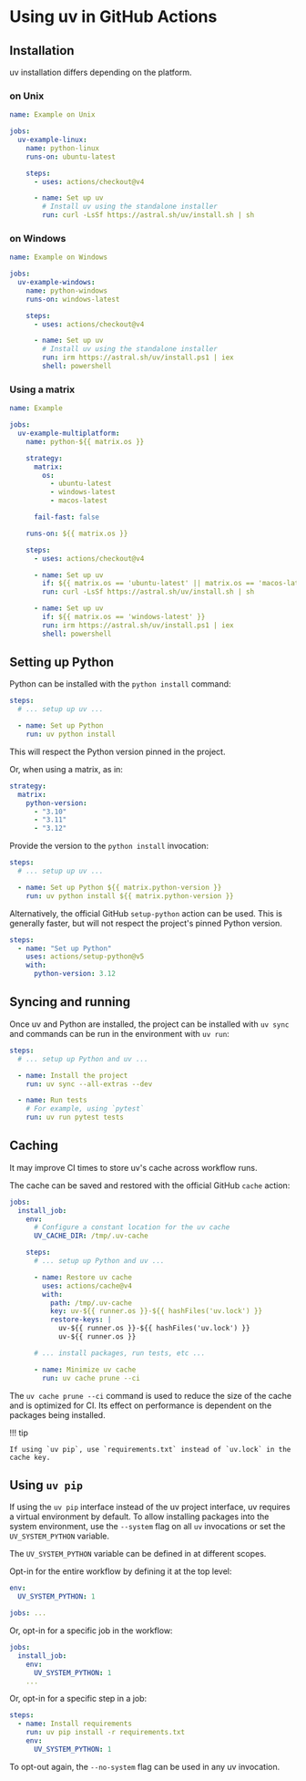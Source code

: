 # Using uv in GitHub Actions

## Installation

uv installation differs depending on the platform.

### on Unix

```yaml title="example.yml"
name: Example on Unix

jobs:
  uv-example-linux:
    name: python-linux
    runs-on: ubuntu-latest

    steps:
      - uses: actions/checkout@v4

      - name: Set up uv
        # Install uv using the standalone installer
        run: curl -LsSf https://astral.sh/uv/install.sh | sh
```

### on Windows

```yaml title="example.yml"
name: Example on Windows

jobs:
  uv-example-windows:
    name: python-windows
    runs-on: windows-latest

    steps:
      - uses: actions/checkout@v4

      - name: Set up uv
        # Install uv using the standalone installer
        run: irm https://astral.sh/uv/install.ps1 | iex
        shell: powershell
```

### Using a matrix

```yaml title="example.yml"
name: Example

jobs:
  uv-example-multiplatform:
    name: python-${{ matrix.os }}

    strategy:
      matrix:
        os:
          - ubuntu-latest
          - windows-latest
          - macos-latest

      fail-fast: false

    runs-on: ${{ matrix.os }}

    steps:
      - uses: actions/checkout@v4

      - name: Set up uv
        if: ${{ matrix.os == 'ubuntu-latest' || matrix.os == 'macos-latest' }}
        run: curl -LsSf https://astral.sh/uv/install.sh | sh

      - name: Set up uv
        if: ${{ matrix.os == 'windows-latest' }}
        run: irm https://astral.sh/uv/install.ps1 | iex
        shell: powershell
```

## Setting up Python

Python can be installed with the `python install` command:

```yaml title="example.yml"
steps:
  # ... setup up uv ...

  - name: Set up Python
    run: uv python install
```

This will respect the Python version pinned in the project.

Or, when using a matrix, as in:

```yaml title="example.yml"
strategy:
  matrix:
    python-version:
      - "3.10"
      - "3.11"
      - "3.12"
```

Provide the version to the `python install` invocation:

```yaml title="example.yml"
steps:
  # ... setup up uv ...

  - name: Set up Python ${{ matrix.python-version }}
    run: uv python install ${{ matrix.python-version }}
```

Alternatively, the official GitHub `setup-python` action can be used. This is generally faster, but
will not respect the project's pinned Python version.

```yaml title="example.yml"
steps:
  - name: "Set up Python"
    uses: actions/setup-python@v5
    with:
      python-version: 3.12
```

## Syncing and running

Once uv and Python are installed, the project can be installed with `uv sync` and commands can be
run in the environment with `uv run`:

```yaml title="example.yml"
steps:
  # ... setup up Python and uv ...

  - name: Install the project
    run: uv sync --all-extras --dev

  - name: Run tests
    # For example, using `pytest`
    run: uv run pytest tests
```

## Caching

It may improve CI times to store uv's cache across workflow runs.

The cache can be saved and restored with the official GitHub `cache` action:

```yaml title="example.yml"
jobs:
  install_job:
    env:
      # Configure a constant location for the uv cache
      UV_CACHE_DIR: /tmp/.uv-cache

    steps:
      # ... setup up Python and uv ...

      - name: Restore uv cache
        uses: actions/cache@v4
        with:
          path: /tmp/.uv-cache
          key: uv-${{ runner.os }}-${{ hashFiles('uv.lock') }}
          restore-keys: |
            uv-${{ runner.os }}-${{ hashFiles('uv.lock') }}
            uv-${{ runner.os }}

      # ... install packages, run tests, etc ...

      - name: Minimize uv cache
        run: uv cache prune --ci
```

The `uv cache prune --ci` command is used to reduce the size of the cache and is optimized for CI.
Its effect on performance is dependent on the packages being installed.

!!! tip

    If using `uv pip`, use `requirements.txt` instead of `uv.lock` in the cache key.

## Using `uv pip`

If using the `uv pip` interface instead of the uv project interface, uv requires a virtual
environment by default. To allow installing packages into the system environment, use the `--system`
flag on all `uv` invocations or set the `UV_SYSTEM_PYTHON` variable.

The `UV_SYSTEM_PYTHON` variable can be defined in at different scopes.

Opt-in for the entire workflow by defining it at the top level:

```yaml title="example.yml"
env:
  UV_SYSTEM_PYTHON: 1

jobs: ...
```

Or, opt-in for a specific job in the workflow:

```yaml title="example.yml"
jobs:
  install_job:
    env:
      UV_SYSTEM_PYTHON: 1
    ...
```

Or, opt-in for a specific step in a job:

```yaml title="example.yml"
steps:
  - name: Install requirements
    run: uv pip install -r requirements.txt
    env:
      UV_SYSTEM_PYTHON: 1
```

To opt-out again, the `--no-system` flag can be used in any uv invocation.
